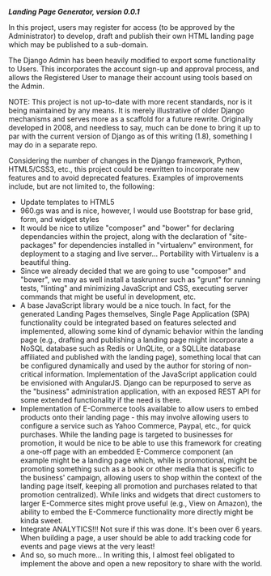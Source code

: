 ***Landing Page Generator, version 0.0.1***

In this project, users may register for access (to be approved by the Administrator) to develop, draft and publish their
own HTML landing page which may be published to a sub-domain.

The Django Admin has been heavily modified to export some functionality to Users. This incorporates the account sign-up
and approval process, and allows the Registered User to manage their account using tools based on the Admin.

NOTE: This project is not up-to-date with more recent standards, nor is it being maintained by any means. 
It is merely illustrative of older Django
mechanisms and serves more as a scaffold for a future rewrite. Originally developed in 2008, and needless to say, much can be done to 
bring it up to par with the
current version of Django as of this writing (1.8), something I may do in a separate repo. 

Considering the number of changes in
the Django framework, Python, HTML5/CSS3, etc., this project could be rewritten to incorporate new features and to avoid
deprecated features. Examples of improvements include, but are not limited to, the following:

* Update templates to HTML5
* 960.gs was and is nice, however, I would use Bootstrap for base grid, form, and widget styles
* It would be nice to utilize "composer" and "bower" for declaring dependancies within the project, along with
the declaration of "site-packages" for dependencies installed in "virtualenv" environment, for deployment to a staging and live server... Portability
with Virtualenv is a beautiful thing.
* Since we already decided that we are going to use "composer" and "bower", we may as well install a taskrunner such
as "grunt" for running tests, "linting" and minimizing JavaScript and CSS, executing server commands that might be useful
in development, etc.
* A base JavaScript library would be a nice touch. In fact, for the generated Landing Pages themselves, 
Single Page Application 
(SPA) functionality could be integrated based on features selected and implemented, allowing some kind of dynamic behavior
within the landing page (e.g., drafting and publishing a landing page might incorporate a NoSQL database such as Redis or
UnQLite, or a SQLLite database affiliated and published with the landing page), something local that can be configured 
dynamically and used by the author for storing of non-critical information. Implementation of the JavaScript application
could be envisioned with AngularJS. Django can be repurposed to serve as the "business" administration application,
with an exposed REST API for some extended functionality if the need is there.
* Implementation of E-Commerce tools available to allow users to embed products onto their landing page - this may involve
allowing users to configure a service such as Yahoo Commerce, Paypal, etc., for quick purchases. While the landing page is targeted to businesses for promotion, it would be nice to be able to use this framework for creating a one-off page with
an embedded E-Commerce component (an example might be a landing page which, while is promotional, might be promoting
something such as a book or other media that is specific to the business' campaign, allowing users to shop within the
context of the landing page itself, keeping all promotion and purchases related to that promotion centralized). While links and widgets that direct customers
to larger E-Commerce sites might prove useful (e.g., View on Amazon), the ability to embed the E-Commerce 
functionality more directly might be kinda sweet.
* Integrate ANALYTICS!!! Not sure if this was done. It's been over 6 years. When building a page, a user should be able to add tracking code for events and page views at the very least!
* And so, so much more... In writing this, I almost feel obligated to implement the above and open a new repository to
share with the world.



